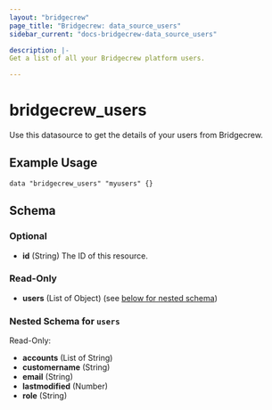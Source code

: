 ```yaml
---
layout: "bridgecrew"
page_title: "Bridgecrew: data_source_users"
sidebar_current: "docs-bridgecrew-data_source_users"

description: |-
Get a list of all your Bridgecrew platform users.

---
```


# bridgecrew_users

Use this datasource to get the details of your users from Bridgecrew.




## Example Usage
```hcl
data "bridgecrew_users" "myusers" {}
```
<!-- schema generated by tfplugindocs -->
## Schema

### Optional

- **id** (String) The ID of this resource.

### Read-Only

- **users** (List of Object) (see [below for nested schema](#nestedatt--users))

<a id="nestedatt--users"></a>
### Nested Schema for `users`

Read-Only:

- **accounts** (List of String)
- **customername** (String)
- **email** (String)
- **lastmodified** (Number)
- **role** (String)
